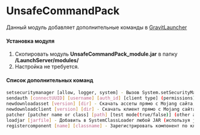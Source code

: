 # UnsafeCommandPack
Данный модуль добавляет дополнительные команды в [GravitLauncher]
#### Установка модуля
1. Скопировать модуль **UnsafeCommandPack_module.jar** в папку **/LaunchServer/modules/**
2. Настройка не требуется.

#### Список дополнительных команд

```sh
setsecuritymanager [allow, logger, system] - Вызов System.setSecurityManager для тестирования.
sendauth [connectUUID] [username] [auth_id] [client type] (permissions) (client uuid) - Ручная отправка события AuthEvent соеденению в обход AuthProvider.
newdownloadasset [version] [dir] - Скачать ассеты прямо с Mojang сайта, любой версии.
newdownloadclient [version] [dir] - Скачать клиент прямо с Mojang сайта, любой версии. Профиль придется создать самостоятельно.
patcher [patcher name or class] [path] [test mode(true/false)] (other args) - Запутсить патчер на основе ASM. Позволяет искать пакетхаки в модах (findPacketHack), RAT (findRemote/findDefineClass), UnsafeSunAPI (findSun), поиск и замена любых вызовов по опкоду INVOKESTATIC (pro.gravit.launchermodules.unsafecommands.patcher.StaticReplacerPatcher).
loadjar [jarfile] - Добавить в SystemClassLoader любой JAR (используя javaagent).
registercomponent [name] [classname] - Зарегистрировать компонент по классу.
```

[GravitLauncher]: https://github.com/GravitLauncher/Launcher
